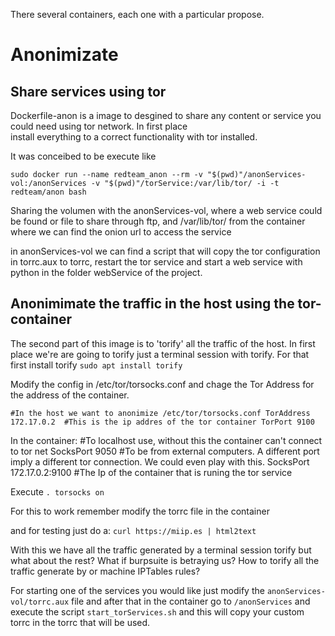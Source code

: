 There several containers, each one with a particular propose.

# Anonimizate
## Share services using tor
Dockerfile-anon is a image to desgined to share any content or service you could need using tor network. In first place \
install everything to a correct functionality with tor installed.

It was conceibed to be execute like

```
sudo docker run --name redteam_anon --rm -v "$(pwd)"/anonServices-vol:/anonServices -v "$(pwd)"/torService:/var/lib/tor/ -i -t redteam/anon bash
```

Sharing the volumen with the anonServices-vol, where a web service could be found  or file to share through ftp, and /var/lib/tor/ from the container \
where we can find the onion url to access the service


in anonServices-vol we can find a script that will copy the tor configuration in torrc.aux to torrc, restart the tor service and start a web service with \
python in the folder webService of the project.


## Anonimimate the traffic in the host using the tor-container
The second part of this image is to 'torify' all the traffic of the host.
In first place we're are going to torify just a terminal session with torify. For that first install torify
`sudo apt install torify`

Modify the config in /etc/tor/torsocks.conf and chage the Tor Address for the address of the container.

`#In the host we want to anonimize /etc/tor/torsocks.conf
TorAddress 172.17.0.2  #This is the ip addres of the tor container
TorPort 9100`

In the container:
#To localhost use, without this the container can't connect to tor net
SocksPort 9050
#To be from external computers. A different port imply a different tor connection. We could even play with this.
SocksPort 172.17.0.2:9100 #The Ip of the container that is runing the tor service





Execute
`. torsocks on`

For this to work remember modify the torrc file in the container

and for testing just do a:
`curl https://miip.es | html2text`


With this we have all the traffic generated by a terminal session torify but what about the rest? What if burpsuite is betraying us?
How to torify all the traffic generate by or machine IPTables rules?


For starting one of the services you would like just modify the `anonServices-vol/torrc.aux` file and after that in the container go to `/anonServices` and execute  the script `start_torServices.sh` and this will copy your custom torrc in the torrc that will be used.
